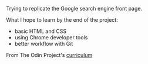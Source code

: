 Trying to replicate the Google search engine front page.

What I hope to learn by the end of the project:
- basic HTML and CSS
- using Chrome developer tools
- better workflow with Git

From The Odin Project's [curriculum](http://www.theodinproject.com/courses/web-development-101/lessons/html-css)